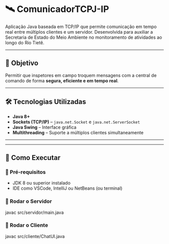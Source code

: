 # 🛰️ ComunicadorTCPJ-IP

Aplicação Java baseada em TCP/IP que permite comunicação em tempo real entre múltiplos clientes e um servidor. Desenvolvida para auxiliar a Secretaria de Estado do Meio Ambiente no monitoramento de atividades ao longo do Rio Tietê.

---

## 📌 Objetivo

Permitir que inspetores em campo troquem mensagens com a central de comando de forma **segura, eficiente e em tempo real**.

---

## 🛠️ Tecnologias Utilizadas

- **Java 8+**
- **Sockets (TCP/IP)** – `java.net.Socket` e `java.net.ServerSocket`
- **Java Swing** – Interface gráfica
- **Multithreading** – Suporte a múltiplos clientes simultaneamente

---


---

## 🚀 Como Executar

### 🔧 Pré-requisitos

- JDK 8 ou superior instalado
- IDE como VSCode, IntelliJ ou NetBeans (ou terminal)

### 🔹 Rodar o Servidor
javac src/servidor/main.java

### 🔹 Rodar o Cliente
javac src/cliente/ChatUI.java
